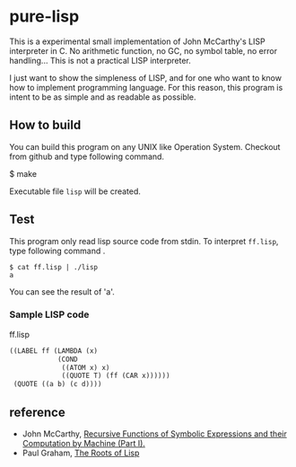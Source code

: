 # pure-lisp
This is a experimental small implementation of John McCarthy's LISP interpreter in C.
No arithmetic function, no GC, no symbol table, no error handling...
This is not a practical LISP interpreter.

I just want to show the simpleness of LISP, and for one who want to know how to implement programming language.
For this reason, this program is intent to be as simple and as readable as possible.

## How to build
You can build this program on any UNIX like Operation System. Checkout from github and type following command.

$ make

Executable file ``lisp`` will be created.

## Test
This program only read lisp source code from stdin.
To interpret ``ff.lisp``, type following command .

```
$ cat ff.lisp | ./lisp
a
```

You can see the result of 'a'.

### Sample LISP code

ff.lisp
```lisp
((LABEL ff (LAMBDA (x)
			(COND
			 ((ATOM x) x)
			 ((QUOTE T) (ff (CAR x))))))
 (QUOTE ((a b) (c d))))
```


## reference
- John McCarthy, [Recursive Functions of Symbolic Expressions and their Computation by Machine (Part I).](http://www-formal.stanford.edu/jmc/recursive.html)
- Paul Graham, [The Roots of Lisp](http://www.paulgraham.com/rootsoflisp.html)
